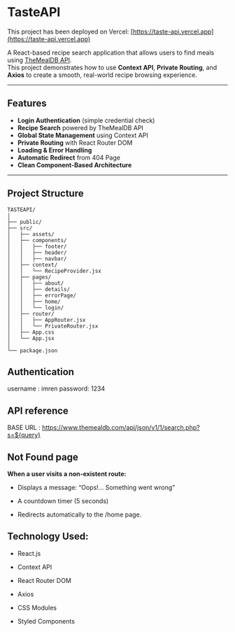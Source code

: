 # TasteAPI

This project has been deployed on Vercel: [https://taste-api.vercel.app](https://taste-api.vercel.app)


A React-based recipe search application that allows users to find meals using [TheMealDB API](https://www.themealdb.com/api.php).  
This project demonstrates how to use **Context API**, **Private Routing**, and **Axios** to create a smooth, real-world recipe browsing experience.

---

##  Features

-  **Login Authentication** (simple credential check)
- **Recipe Search** powered by TheMealDB API
- **Global State Management** using Context API
- **Private Routing** with React Router DOM
- **Loading & Error Handling**
- **Automatic Redirect** from 404 Page
- **Clean Component-Based Architecture**

---

## Project Structure
```
TASTEAPI/
│
├── public/
├── src/
│   ├── assets/
│   ├── components/
│   │   ├── footer/
│   │   ├── header/
│   │   ├── navbar/
│   ├── context/
│   │   └── RecipeProvider.jsx
│   ├── pages/
│   │   ├── about/
│   │   ├── details/
│   │   ├── errorPage/
│   │   ├── home/
│   │   └── login/
│   ├── router/
│   │   ├── AppRouter.jsx
│   │   └── PrivateRouter.jsx
│   ├── App.css
│   └── App.jsx
│
└── package.json
```

## Authentication
username : imren
password: 1234

## API reference

BASE URL : https://www.themealdb.com/api/json/v1/1/search.php?s=${query}


## Not Found page

**When a user visits a non-existent route:**

- Displays a message: “Oops!... Something went wrong”

- A countdown timer (5 seconds)

- Redirects automatically to the /home page.


## Technology Used:

- React.js

- Context API

- React Router DOM

- Axios

- CSS Modules

- Styled Components
